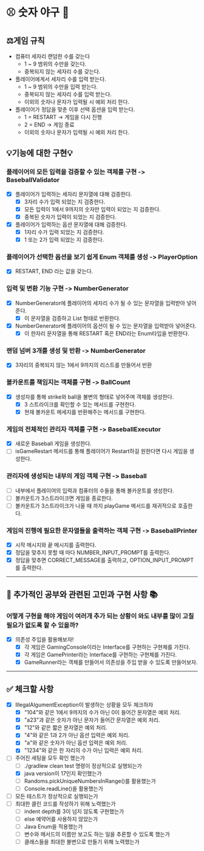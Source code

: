 # ⚾️ 숫자 야구 🥎

## ⚖️게임 규칙

- 컴퓨터 세자리 랜덤한 수를 갖는다
    - 1 ~ 9 범위의 수만을 갖는다.
    - 중복되지 않는 세자리 수를 갖는다.
- 플레이어에게서 세자리 수를 입력 받는다.
    - 1 ~ 9 범위의 수만을 입력 받는다.
    - 중복되지 않는 세자리 수를 입력 받는다.
    - 이외의 숫자나 문자가 입력될 시 예외 처리 한다.
- 플레이어가 정답을 맞춘 이후 선택 옵션을 입력 받는다.
    - 1 = RESTART -> 게임을 다시 진행
    - 2 = END -> 게임 종료
    - 이외의 숫자나 문자가 입력될 시 예외 처리 한다.

## 💡기능에 대한 구현💡

### 플레이어의 모든 입력을 검증할 수 있는 객체를 구현 -> BaseballValidator

- [x] 플레이어가 입력하는 세자리 문자열에 대해 검증한다.
    - [x] 3자리 수가 입력 되었는 지 검증한다.
    - [x] 모든 입력이 1에서 9까지의 숫자만 입력이 되었는 지 검증한다.
    - [x] 중복된 숫자가 입력이 되었는 지 검증한다.
- [x] 플레이어가 입력하는 옵션 문자열에 대해 검증한다.
    - [x] 1자리 수가 입력 되었는 지 검증한다.
    - [x] 1 또는 2가 입력 되었는 지 검증한다.

### 플레이어가 선택한 옵션을 보기 쉽게 Enum 객체를 생성 -> PlayerOption

- [x] RESTART, END 라는 값을 갖는다.

### 입력 및 변환 기능 구현 -> NumberGenerator

- [x] NumberGenerator에 플레이어의 세자리 수가 될 수 있는 문자열을 입력받아 넣어준다.
    - [x] 이 문자열을 검증하고 List 형태로 반환한다.
- [x] NumberGenerator에 플레이어의 옵션이 될 수 있는 문자열을 입력받아 넣어준다.
    - [x] 이 한자리 문자열을 통해 RESTART 혹은 END라는 Enum타입을 반환한다.

### 랜덤 넘버 3개를 생성 및 반환 -> NumberGenerator

-[x] 3자리의 중복되지 않는 1에서 9까지의 리스트를 만들어서 반환

### 볼카운트를 책임지는 객체를 구현 -> BallCount

- [x] 생성자를 통해 strike와 ball을 불변의 형태로 넣어주며 객체를 생성한다.
    - [x] 3 스트라이크를 확인할 수 있는 메서드를 구현한다.
    - [x] 현재 볼카운트 메세지를 반환해주는 메서드를 구현한다.

### 게임의 전체적인 관리자 객체를 구현 -> BaseballExecutor

- [x] 새로운 Baseball 게임을 생성한다.
- [ ] isGameRestart 메서드를 통해 플레이어가 Restart하길 원한다면 다시 게임을 생성한다.

### 관리자에 생성되는 내부의 게임 객체 구현 -> Baseball

- [ ] 내부에서 플레이어의 입력과 컴퓨터의 수들을 통해 볼카운트를 생성한다.
- [ ] 볼카운트가 3스트라이크면 게임을 종료한다.
- [ ] 볼카운트가 3스트라이크가 나올 때 까지 playGame 메서드를 재귀적으로 호출한다.

### 게임의 진행에 필요한 문자열들을 출력하는 객체 구현 -> BaseballPrinter

- [x] 시작 메시지와 끝 메시지를 출력한다.
- [x] 정답을 맞추지 못할 때 마다 NUMBER_INPUT_PROMPT를 출력한다.
- [x] 정답을 맞추면 CORRECT_MESSAGE를 출력하고, OPTION_INPUT_PROMPT를 출력한다.

--------------------------------------------------------

## 🧐 추가적인 공부와 관련된 고민과 구현 사항 📚

### 어떻게 구현을 해야 게임이 여러개 추가 되는 상황이 와도 내부를 많이 고칠 필요가 없도록 할 수 있을까?

- [x] 의존성 주입을 활용해보자!
    - [x] 각 게임은 GamingConsole이라는 Interface를 구현하는 구현체를 가진다.
    - [x] 각 게임은 GamePrinter라는 Interface를 구현하는 구현체를 가진다.
    - [x] GameRunner라는 객체를 만들어서 의존성을 주입 받을 수 있도록 만들어보자.

--------------------------------------------------------

## ✅ 체크할 사항

- [x] IllegalAlgumentException이 발생하는 상황을 모두 체크하자
    - [x] "104"와 같은 1에서 9까지의 수가 아닌 0이 들어간 문자열은 예외 처리.
    - [x] "a23"과 같은 숫자가 아닌 문자가 들어간 문자열은 예외 처리.
    - [x] "12"와 같은 짧은 문자열은 예외 처리.
    - [x] "4"와 같은 1과 2가 아닌 옵션 입력은 예외 처리.
    - [x] "a"와 같은 숫자가 아닌 옵션 입력은 예외 처리.
    - [x] "1234"와 같은 한 자리의 수가 아닌 입력은 예외 처리.
- [ ] 주어진 세팅을 모두 확인 했는가
    - [ ] ./gradlew clean test 명령이 정상적으로 실행되는가
    - [x] java version이 17인지 확인했는가
    - [ ] Randoms.pickUniqueNumbersInRange()를 활용했는가
    - [ ] Console.readLine()을 활용했는가
- [ ] 모든 테스트가 정상적으로 실행되는가
- [ ] 최대한 클린 코드를 작성하기 위해 노력했는가
    - [ ] indent depth를 3이 넘지 않도록 구현했는가
    - [ ] else 예약어를 사용하지 않았는가
    - [ ] Java Enum을 적용했는가
    - [ ] 변수와 메서드의 이름만 보고도 하는 일을 추론할 수 있도록 했는가
    - [ ] 클래스들을 최대한 불변으로 만들기 위해 노력했는가
